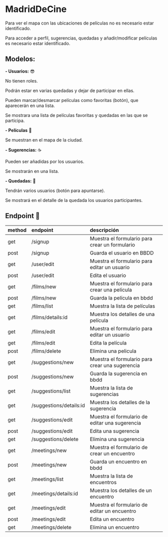 # MadridDeCine

Para ver el mapa con las ubicaciones de películas no es necesario estar identificado.

Para acceder a perfil, sugerencias, quedadas y añadir/modificar películas es necesario estar identificado.


## Modelos:

**- Usuarios:** :sunglasses:

No tienen roles.

Podrán estar en varias quedadas y dejar de participar en ellas.

Pueden marcar/desmarcar películas como favoritas (botón), que aparecerán en una lista.

Se mostrara una lista de películas favoritas y quedadas en las que se participa.


**- Películas** :movie_camera:

Se muestran en el mapa de la ciudad.


**- Sugerencias:** :coffee:

Pueden ser añadidas por los usuarios.

Se mostrarán en una lista.


**- Quedadas:** :tada:

Tendrán varios usuarios (botón para apuntarse).

Se mostrará en el detalle de la quedada los usuarios participantes.


## Endpoint :triangular_flag_on_post:

|method|      endpoint           |  descripción                                     |
|------|:------------------------|:-------------------------------------------------|
| get  | /signup                 | Muestra el formulario para crear un formulario   |
| post | /signup                 | Guarda el usuario en BBDD                        |
| get  | /user/edit              | Muestra el formulario para editar un usuario     |
| post | /user/edit              | Edita el usuario                                 |
| get  | /films/new              | Muestra el formulario para crear una película    |
| post | /films/new              | Guarda la película en bbdd                       |
| get  | /films/list             | Muestra la lista de películas                    |
| get  | /films/details:id       | Muestra los detalles de una película             |
| get  | /films/edit             | Muestra el formulario para editar un usuario     |
| get  | /films/edit             | Edita la película                                |
| post | /films/delete           | Elimina una pelicula                             |
| get  | /suggestions/new        | Muestra el formulario para crear una sugerencia  |
| post | /suggestions/new        | Guarda la sugerencia en bbdd                     |
| get  | /suggestions/list       | Muestra la lista de sugerencias                  |
| get  | /suggestions/details:id | Muestra los detalles de la sugerencia            |
| get  | /suggestions/edit       | Muestra el formulario de editar una sugerencia   |
| post | /suggestions/edit       | Edita una sugerencia                             |
| get  | /suggestions/delete     | Elimina una sugerencia                           |
| get  | /meetings/new           | Muestra el formulario de crear un encuentro      |
| post | /meetings/new           | Guarda un encuentro en bbdd                      |
| get  | /meetings/list          | Muestra la lista de encuentros                   |
| get  | /meetings/details:id    | Muestra los detalles de un encuentro             |
| get  | /meetings/edit          | Muestra el formulario de editar un encuentro     |
| post | /meetings/edit          | Edita un encuentro                               |
| get  | /meetings/delete        | Elimina un encuentro                             |


